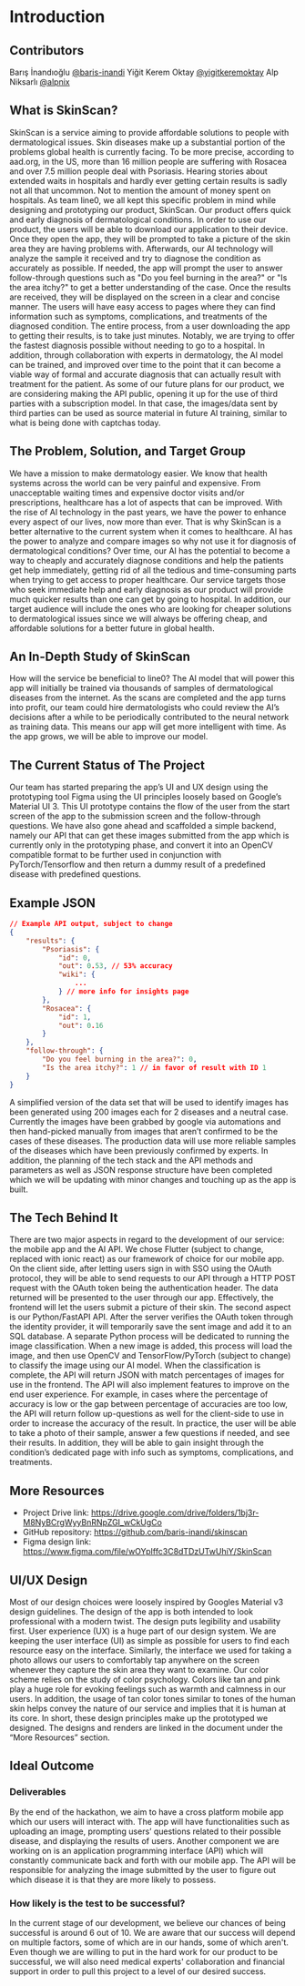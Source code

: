 # Introduction

## Contributors

Barış İnandıoğlu [@baris-inandi](https://github.com/baris-inandi)
Yiğit Kerem Oktay [@yigitkeremoktay](https://github.com/yigitkeremoktay)
Alp Niksarlı [@alpnix](https://github.com/alpnix)

## What is SkinScan?

SkinScan is a service aiming to provide affordable solutions to people with dermatological
issues. Skin diseases make up a substantial portion of the problems global health is
currently facing. To be more precise, according to aad.org, in the US, more than 16 million
people are suffering with Rosacea and over 7.5 million people deal with Psoriasis.
Hearing stories about extended waits in hospitals and hardly ever getting certain results is
sadly not all that uncommon. Not to mention the amount of money spent on hospitals. As
team line0, we all kept this specific problem in mind while designing and prototyping our
product, SkinScan.
Our product offers quick and early diagnosis of dermatological conditions. In order to use
our product, the users will be able to download our application to their device. Once they
open the app, they will be prompted to take a picture of the skin area they are having
problems with.
Afterwards, our AI technology will analyze the sample it received and try to diagnose the
condition as accurately as possible. If needed, the app will prompt the user to answer
follow-through questions such as "Do you feel burning in the area?" or "Is the area
itchy?" to get a better understanding of the case.
Once the results are received, they will be displayed on the screen in a clear and concise
manner. The users will have easy access to pages where they can find information such as
symptoms, complications, and treatments of the diagnosed condition.
The entire process, from a user downloading the app to getting their results, is to take just
minutes. Notably, we are trying to offer the fastest diagnosis possible without needing to
go to a hospital. In addition, through collaboration with experts in dermatology, the AI
model can be trained, and improved over time to the point that it can become a viable way
of formal and accurate diagnosis that can actually result with treatment for the patient.
As some of our future plans for our product, we are considering making the API public,
opening it up for the use of third parties with a subscription model. In that case, the
images/data sent by third parties can be used as source material in future AI training,
similar to what is being done with captchas today.

## The Problem, Solution, and Target Group

We have a mission to make dermatology easier. We know that health systems across the
world can be very painful and expensive. From unacceptable waiting times and expensive
doctor visits and/or prescriptions, healthcare has a lot of aspects that can be improved.
With the rise of AI technology in the past years, we have the power to enhance every
aspect of our lives, now more than ever. That is why SkinScan is a better alternative to the
current system when it comes to healthcare. AI has the power to analyze and compare
images so why not use it for diagnosis of dermatological conditions? Over time, our AI has
the potential to become a way to cheaply and accurately diagnose conditions and help the
patients get help immediately, getting rid of all the tedious and time-consuming parts
when trying to get access to proper healthcare.
Our service targets those who seek immediate help and early diagnosis as our product will
provide much quicker results than one can get by going to hospital. In addition, our target
audience will include the ones who are looking for cheaper solutions to dermatological
issues since we will always be offering cheap, and affordable solutions for a better future
in global health.

## An In-Depth Study of SkinScan

How will the service be beneficial to line0?
The AI model that will power this app will initially be trained via thousands of samples of
dermatological diseases from the internet. As the scans are completed and the app turns
into profit, our team could hire dermatologists who could review the AI’s decisions after a
while to be periodically contributed to the neural network as training data. This means our
app will get more intelligent with time. As the app grows, we will be able to improve our
model.

## The Current Status of The Project

Our team has started preparing the app’s UI and UX design using the prototyping tool
Figma using the UI principles loosely based on Google’s Material UI 3. This UI prototype
contains the flow of the user from the start screen of the app to the submission screen
and the follow-through questions.
We have also gone ahead and scaffolded a simple backend, namely our API that can get
these images submitted from the app which is currently only in the prototyping phase,
and convert it into an OpenCV compatible format to be further used in conjunction with
PyTorch/Tensorflow and then return a dummy result of a predefined disease with
predefined questions.

## Example JSON

```json
// Example API output, subject to change
{
    "results": {
        "Psoriasis": {
            "id": 0,
            "out": 0.53, // 53% accuracy
            "wiki": {
                ...
            } // more info for insights page
        },
        "Rosacea": {
            "id": 1,
            "out": 0.16
        }
    },
    "follow-through": {
        "Do you feel burning in the area?": 0,
        "Is the area itchy?": 1 // in favor of result with ID 1
    }
}
```

A simplified version of the data set that will be used to identify images has been generated
using 200 images each for 2 diseases and a neutral case. Currently the images have been
grabbed by google via automations and then hand-picked manually from images that
aren’t confirmed to be the cases of these diseases. The production data will use more
reliable samples of the diseases which have been previously confirmed by experts.
In addition, the planning of the tech stack and the API methods and parameters as well as
JSON response structure have been completed which we will be updating with minor
changes and touching up as the app is built.

## The Tech Behind It

There are two major aspects in regard to the development of our service: the mobile app
and the AI API.
We chose Flutter (subject to change, replaced with ionic react) as our framework of choice for our mobile app. On the client side, after
letting users sign in with SSO using the OAuth protocol, they will be able to send requests
to our API through a HTTP POST request with the OAuth token being the authentication
header. The data returned will be presented to the user through our app. Effectively, the
frontend will let the users submit a picture of their skin.
The second aspect is our Python/FastAPI API. After the server verifies the OAuth token
through the identity provider, it will temporarily save the sent image and add it to an SQL
database. A separate Python process will be dedicated to running the image classification.
When a new image is added, this process will load the image, and then use OpenCV and
TensorFlow/PyTorch (subject to change) to classify the image using our AI model. When
the classification is complete, the API will return JSON with match percentages of images
for use in the frontend. The API will also implement features to improve on the end user
experience. For example, in cases where the percentage of accuracy is low or the gap
between percentage of accuracies are too low, the API will return follow up-questions as
well for the client-side to use in order to increase the accuracy of the result.
In practice, the user will be able to take a photo of their sample, answer a few questions if
needed, and see their results. In addition, they will be able to gain insight through the
condition’s dedicated page with info such as symptoms, complications, and treatments.

## More Resources

- Project Drive link: <https://drive.google.com/drive/folders/1bj3r-M8NyBCrgWyyBnRNpZGI_wCkUgCo>
- GitHub repository: <https://github.com/baris-inandi/skinscan>
- Figma design link: <https://www.figma.com/file/wOYpIffc3C8dTDzUTwUhiY/SkinScan>

## UI/UX Design

Most of our design choices were loosely inspired by Googles Material v3 design
guidelines. The design of the app is both intended to look professional with a modern
twist. The design puts legibility and usability first. User experience (UX) is a huge part of
our design system. We are keeping the user interface (UI) as simple as possible for users
to find each resource easy on the interface. Similarly, the interface we used for taking a
photo allows our users to comfortably tap anywhere on the screen whenever they capture
the skin area they want to examine.
Our color scheme relies on the study of color psychology. Colors like tan and pink play a
huge role for evoking feelings such as warmth and calmness in our users. In addition, the
usage of tan color tones similar to tones of the human skin helps convey the nature of our
service and implies that it is human at its core.
In short, these design principles make up the prototyped we designed. The designs and
renders are linked in the document under the “More Resources” section.

## Ideal Outcome

### Deliverables

By the end of the hackathon, we aim to have a cross platform mobile app which our users
will interact with. The app will have functionalities such as uploading an image, prompting
users’ questions related to their possible disease, and displaying the results of users.
Another component we are working on is an application programming interface (API)
which will constantly communicate back and forth with our mobile app. The API will be
responsible for analyzing the image submitted by the user to figure out which disease it is
that they are more likely to possess.

### How likely is the test to be successful?

In the current stage of our development, we believe our chances of being successful is
around 6 out of 10. We are aware that our success will depend on multiple factors, some
of which are in our hands, some of which aren't. Even though we are willing to put in the
hard work for our product to be successful, we will also need medical experts'
collaboration and financial support in order to pull this project to a level of our desired
success.
